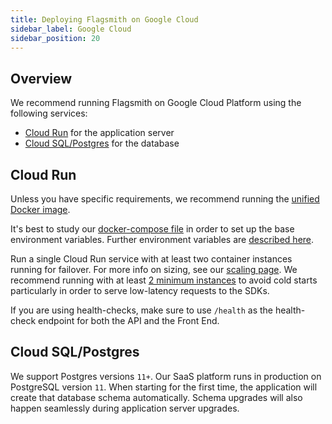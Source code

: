 ```yaml
---
title: Deploying Flagsmith on Google Cloud
sidebar_label: Google Cloud
sidebar_position: 20
---
```


## Overview

We recommend running Flagsmith on Google Cloud Platform using the following services:

- [Cloud Run](https://cloud.google.com/run) for the application server
- [Cloud SQL/Postgres](https://cloud.google.com/sql/postgresql) for the database

## Cloud Run

Unless you have specific requirements, we recommend running the
[unified Docker image](https://hub.docker.com/repository/docker/flagsmith/flagsmith).

It's best to study our [docker-compose file](https://github.com/Flagsmith/flagsmith/blob/main/docker-compose.yml) in
order to set up the base environment variables. Further environment variables are
[described here](locally-api.md#environment-variables).

Run a single Cloud Run service with at least two container instances running for failover. For more info on sizing, see
our [scaling page](/deployment/configuration/sizing-and-scaling). We recommend running with at least
[2 minimum instances](https://cloud.google.com/run/docs/configuring/min-instances) to avoid cold starts particularly in
order to serve low-latency requests to the SDKs.

If you are using health-checks, make sure to use `/health` as the health-check endpoint for both the API and the Front
End.

## Cloud SQL/Postgres

We support Postgres versions `11+`. Our SaaS platform runs in production on PostgreSQL version `11`. When starting for
the first time, the application will create that database schema automatically. Schema upgrades will also happen
seamlessly during application server upgrades.
